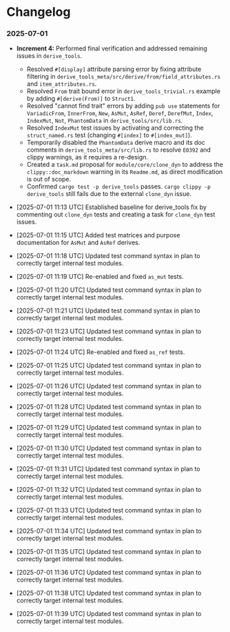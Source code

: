 # Changelog

### 2025-07-01
*   **Increment 4:** Performed final verification and addressed remaining issues in `derive_tools`.
    *   Resolved `#[display]` attribute parsing error by fixing attribute filtering in `derive_tools_meta/src/derive/from/field_attributes.rs` and `item_attributes.rs`.
    *   Resolved `From` trait bound error in `derive_tools_trivial.rs` example by adding `#[derive(From)]` to `Struct1`.
    *   Resolved "cannot find trait" errors by adding `pub use` statements for `VariadicFrom`, `InnerFrom`, `New`, `AsMut`, `AsRef`, `Deref`, `DerefMut`, `Index`, `IndexMut`, `Not`, `PhantomData` in `derive_tools/src/lib.rs`.
    *   Resolved `IndexMut` test issues by activating and correcting the `struct_named.rs` test (changing `#[index]` to `#[index_mut]`).
    *   Temporarily disabled the `PhantomData` derive macro and its doc comments in `derive_tools_meta/src/lib.rs` to resolve `E0392` and clippy warnings, as it requires a re-design.
    *   Created a `task.md` proposal for `module/core/clone_dyn` to address the `clippy::doc_markdown` warning in its `Readme.md`, as direct modification is out of scope.
    *   Confirmed `cargo test -p derive_tools` passes. `cargo clippy -p derive_tools` still fails due to the external `clone_dyn` issue.

*   [2025-07-01 11:13 UTC] Established baseline for derive_tools fix by commenting out `clone_dyn` tests and creating a task for `clone_dyn` test issues.

*   [2025-07-01 11:15 UTC] Added test matrices and purpose documentation for `AsMut` and `AsRef` derives.

*   [2025-07-01 11:18 UTC] Updated test command syntax in plan to correctly target internal test modules.

*   [2025-07-01 11:19 UTC] Re-enabled and fixed `as_mut` tests.

*   [2025-07-01 11:20 UTC] Updated test command syntax in plan to correctly target internal test modules.

*   [2025-07-01 11:21 UTC] Updated test command syntax in plan to correctly target internal test modules.

*   [2025-07-01 11:23 UTC] Updated test command syntax in plan to correctly target internal test modules.

*   [2025-07-01 11:24 UTC] Re-enabled and fixed `as_ref` tests.

*   [2025-07-01 11:25 UTC] Updated test command syntax in plan to correctly target internal test modules.

*   [2025-07-01 11:26 UTC] Updated test command syntax in plan to correctly target internal test modules.

*   [2025-07-01 11:28 UTC] Updated test command syntax in plan to correctly target internal test modules.

*   [2025-07-01 11:29 UTC] Updated test command syntax in plan to correctly target internal test modules.

*   [2025-07-01 11:30 UTC] Updated test command syntax in plan to correctly target internal test modules.

*   [2025-07-01 11:31 UTC] Updated test command syntax in plan to correctly target internal test modules.

*   [2025-07-01 11:32 UTC] Updated test command syntax in plan to correctly target internal test modules.

*   [2025-07-01 11:33 UTC] Updated test command syntax in plan to correctly target internal test modules.

*   [2025-07-01 11:34 UTC] Updated test command syntax in plan to correctly target internal test modules.

*   [2025-07-01 11:35 UTC] Updated test command syntax in plan to correctly target internal test modules.

*   [2025-07-01 11:36 UTC] Updated test command syntax in plan to correctly target internal test modules.

*   [2025-07-01 11:38 UTC] Updated test command syntax in plan to correctly target internal test modules.

*   [2025-07-01 11:39 UTC] Updated test command syntax in plan to correctly target internal test modules.

